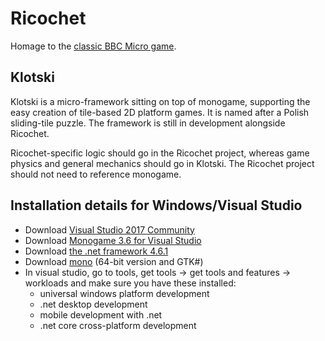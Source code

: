 # Ricochet

Homage to the [classic BBC Micro game](http://bbcmicro.co.uk/game.php?id=949).

## Klotski

Klotski is a micro-framework sitting on top of monogame, supporting the easy creation of tile-based 2D platform games. It is named after a Polish sliding-tile puzzle. The framework is still in development alongside Ricochet.
    
Ricochet-specific logic should go in the Ricochet project, whereas game physics and general mechanics should go in Klotski. The Ricochet project should not need to reference monogame.

## Installation details for Windows/Visual Studio

- Download [Visual Studio 2017 Community](https://visualstudio.microsoft.com/downloads/)
- Download [Monogame 3.6 for Visual Studio](http://www.monogame.net/2017/03/01/monogame-3-6/)
- Download [the .net framework 4.6.1](https://www.microsoft.com/net/download/visual-studio-sdks)
- Download [mono](http://www.mono-project.com/download/stable/#download-win) (64-bit version and GTK#)
- In visual studio, go to tools, get tools -> get tools and features -> workloads and make sure you have these installed:
  - universal windows platform development
  - .net desktop development
  - mobile development with .net
  - .net core cross-platform development
